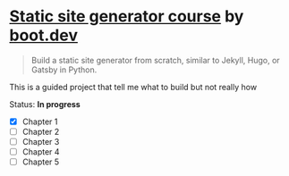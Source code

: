 # [Static site generator course](https://www.boot.dev/courses/build-static-site-generator-python) by [boot.dev](https://www.boot.dev/)

> Build a static site generator from scratch, similar to Jekyll, Hugo, or Gatsby in Python.

This is a guided project that tell me what to build but not really how

Status: **In progress**

- [x] Chapter 1
- [ ] Chapter 2
- [ ] Chapter 3
- [ ] Chapter 4
- [ ] Chapter 5